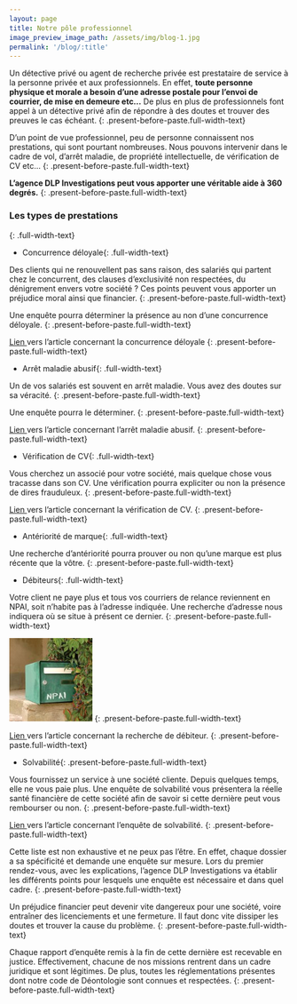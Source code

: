```yaml
---
layout: page
title: Notre pôle professionnel
image_preview_image_path: /assets/img/blog-1.jpg
permalink: '/blog/:title'
---
```


Un d&eacute;tective priv&eacute; ou agent de recherche priv&eacute;e est prestataire de service &agrave; la personne priv&eacute;e et aux professionnels. En effet, **toute personne physique et morale a besoin d’une adresse postale pour l’envoi de courrier, de mise en demeure etc…** De plus en plus de professionnels font appel &agrave; un d&eacute;tective priv&eacute; afin de r&eacute;pondre &agrave; des doutes et trouver des preuves le cas &eacute;ch&eacute;ant.
{: .present-before-paste.full-width-text}

D’un point de vue professionnel, peu de personne connaissent nos prestations, qui sont pourtant nombreuses. Nous pouvons intervenir dans le cadre de vol, d’arr&ecirc;t maladie, de propri&eacute;t&eacute; intellectuelle, de v&eacute;rification de CV etc…
{: .present-before-paste.full-width-text}

**L’agence DLP Investigations peut vous apporter une v&eacute;ritable aide &agrave; 360 degr&eacute;s.**
{: .present-before-paste.full-width-text}

### Les types de prestations
{: .full-width-text}

* Concurrence d&eacute;loyale{: .full-width-text}

Des clients qui ne renouvellent pas sans raison, des salari&eacute;s qui partent chez le concurrent, des clauses d’exclusivit&eacute; non respect&eacute;es, du d&eacute;nigrement envers votre soci&eacute;t&eacute; ? Ces points peuvent vous apporter un pr&eacute;judice moral ainsi que financier.
{: .present-before-paste.full-width-text}

Une enqu&ecirc;te pourra d&eacute;terminer la pr&eacute;sence au non d’une concurrence d&eacute;loyale.
{: .present-before-paste.full-width-text}

[Lien ](http://dlp-investigations.fr/la-concurrence-deloyale/)vers l’article concernant la concurrence d&eacute;loyale
{: .present-before-paste.full-width-text}

* Arr&ecirc;t maladie abusif{: .full-width-text}

Un de vos salari&eacute;s est souvent en arr&ecirc;t maladie. Vous avez des doutes sur sa v&eacute;racit&eacute;.
{: .present-before-paste.full-width-text}

Une enqu&ecirc;te pourra le d&eacute;terminer.
{: .present-before-paste.full-width-text}

[Lien ](http://dlp-investigations.fr/les-arrets-maladie/)vers l’article concernant l’arr&ecirc;t maladie abusif.
{: .present-before-paste.full-width-text}

* V&eacute;rification de CV{: .full-width-text}

Vous cherchez un associ&eacute; pour votre soci&eacute;t&eacute;, mais quelque chose vous tracasse dans son CV. Une v&eacute;rification pourra expliciter ou non la pr&eacute;sence de dires frauduleux.
{: .present-before-paste.full-width-text}

[Lien ](http://dlp-investigations.fr/la-verification-de-cv/)vers l’article concernant la v&eacute;rification de CV.
{: .present-before-paste.full-width-text}

* Ant&eacute;riorit&eacute; de marque{: .full-width-text}

Une recherche d’ant&eacute;riorit&eacute; pourra prouver ou non qu’une marque est plus r&eacute;cente que la v&ocirc;tre.
{: .present-before-paste.full-width-text}

* D&eacute;biteurs{: .full-width-text}

Votre client ne paye plus et tous vos courriers de relance reviennent en NPAI, soit n’habite pas &agrave; l’adresse indiqu&eacute;e. Une recherche d’adresse nous indiquera o&ugrave; se situe &agrave; pr&eacute;sent ce dernier.
{: .present-before-paste.full-width-text}

![](/assets/img/NPAI-1.jpg)
{: .present-before-paste.full-width-text}

[Lien ](http://dlp-investigations.fr/recherche-de-debiteur/)vers l’article concernant la recherche de d&eacute;biteur.
{: .present-before-paste.full-width-text}

* Solvabilit&eacute;{: .present-before-paste.full-width-text}

Vous fournissez un service &agrave; une soci&eacute;t&eacute; cliente. Depuis quelques temps, elle ne vous paie plus. Une enqu&ecirc;te de solvabilit&eacute; vous pr&eacute;sentera la r&eacute;elle sant&eacute; financi&egrave;re de cette soci&eacute;t&eacute; afin de savoir si cette derni&egrave;re peut vous rembourser ou non.
{: .present-before-paste.full-width-text}

[Lien ](http://dlp-investigations.fr/l-enquete-de-solvabilite/)vers l’article concernant l’enqu&ecirc;te de solvabilit&eacute;.
{: .present-before-paste.full-width-text}

Cette liste est non exhaustive et ne peux pas l’&ecirc;tre. En effet, chaque dossier a sa sp&eacute;cificit&eacute; et demande une enqu&ecirc;te sur mesure. Lors du premier rendez-vous, avec les explications, l’agence DLP Investigations va &eacute;tablir les diff&eacute;rents points pour lesquels une enqu&ecirc;te est n&eacute;cessaire et dans quel cadre.
{: .present-before-paste.full-width-text}

Un pr&eacute;judice financier peut devenir vite dangereux pour une soci&eacute;t&eacute;, voire entra&icirc;ner des licenciements et une fermeture. Il faut donc vite dissiper les doutes et trouver la cause du probl&egrave;me.
{: .present-before-paste.full-width-text}

Chaque rapport d’enqu&ecirc;te remis &agrave; la fin de cette derni&egrave;re est recevable en justice. Effectivement, chacune de nos missions rentrent dans un cadre juridique et sont l&eacute;gitimes. De plus, toutes les r&eacute;glementations pr&eacute;sentes dont notre code de D&eacute;ontologie sont connues et respect&eacute;es.
{: .present-before-paste.full-width-text}